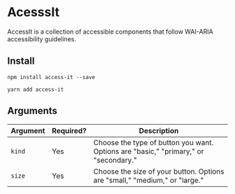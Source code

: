 # AcesssIt

AccessIt is a collection of accessible components that follow WAI-ARIA accessibility guidelines.

## Install

```
npm install access-it --save
```

```
yarn add access-it
```

## Arguments

| Argument | Required? | Description                                                                         |
| -------- | --------- | ----------------------------------------------------------------------------------- |
| `kind `  | Yes       | Choose the type of button you want. Options are "basic," "primary," or "secondary." |
| `size`   | Yes       | Choose the size of your button. Options are "small," "medium," or "large."          |
